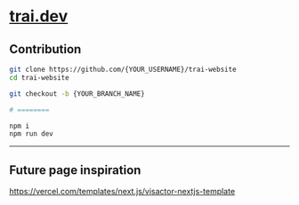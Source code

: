 # [trai.dev](https://trai.dev)

## Contribution

```bash
git clone https://github.com/{YOUR_USERNAME}/trai-website
cd trai-website

git checkout -b {YOUR_BRANCH_NAME}

# ========

npm i
npm run dev
```

---

## Future page inspiration

https://vercel.com/templates/next.js/visactor-nextjs-template
